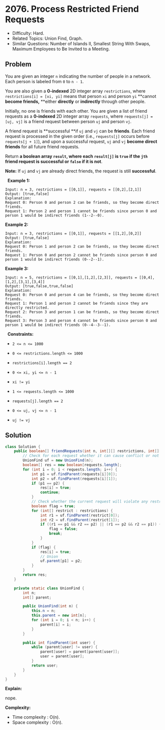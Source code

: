 # 2076. Process Restricted Friend Requests

- Difficulty: Hard.
- Related Topics: Union Find, Graph.
- Similar Questions: Number of Islands II, Smallest String With Swaps, Maximum Employees to Be Invited to a Meeting.

## Problem

You are given an integer ```n``` indicating the number of people in a network. Each person is labeled from ```0``` to ```n - 1```.

You are also given a **0-indexed** 2D integer array ```restrictions```, where ```restrictions[i] = [xi, yi]``` means that person ```xi``` and person ```yi``` **cannot **become **friends**,** **either **directly** or **indirectly** through other people.

Initially, no one is friends with each other. You are given a list of friend requests as a **0-indexed** 2D integer array ```requests```, where ```requests[j] = [uj, vj]``` is a friend request between person ```uj``` and person ```vj```.

A friend request is **successful **if ```uj``` and ```vj``` can be **friends**. Each friend request is processed in the given order (i.e., ```requests[j]``` occurs before ```requests[j + 1]```), and upon a successful request, ```uj``` and ```vj``` **become direct friends** for all future friend requests.

Return **a **boolean array** **```result```,** where each **```result[j]```** is **```true```** if the **```jth```** friend request is **successful** or **```false```** if it is not**.

**Note:** If ```uj``` and ```vj``` are already direct friends, the request is still **successful**.

 
**Example 1:**

```
Input: n = 3, restrictions = [[0,1]], requests = [[0,2],[2,1]]
Output: [true,false]
Explanation:
Request 0: Person 0 and person 2 can be friends, so they become direct friends. 
Request 1: Person 2 and person 1 cannot be friends since person 0 and person 1 would be indirect friends (1--2--0).
```

**Example 2:**

```
Input: n = 3, restrictions = [[0,1]], requests = [[1,2],[0,2]]
Output: [true,false]
Explanation:
Request 0: Person 1 and person 2 can be friends, so they become direct friends.
Request 1: Person 0 and person 2 cannot be friends since person 0 and person 1 would be indirect friends (0--2--1).
```

**Example 3:**

```
Input: n = 5, restrictions = [[0,1],[1,2],[2,3]], requests = [[0,4],[1,2],[3,1],[3,4]]
Output: [true,false,true,false]
Explanation:
Request 0: Person 0 and person 4 can be friends, so they become direct friends.
Request 1: Person 1 and person 2 cannot be friends since they are directly restricted.
Request 2: Person 3 and person 1 can be friends, so they become direct friends.
Request 3: Person 3 and person 4 cannot be friends since person 0 and person 1 would be indirect friends (0--4--3--1).
```

 
**Constraints:**


	
- ```2 <= n <= 1000```
	
- ```0 <= restrictions.length <= 1000```
	
- ```restrictions[i].length == 2```
	
- ```0 <= xi, yi <= n - 1```
	
- ```xi != yi```
	
- ```1 <= requests.length <= 1000```
	
- ```requests[j].length == 2```
	
- ```0 <= uj, vj <= n - 1```
	
- ```uj != vj```



## Solution

```java
class Solution {
    public boolean[] friendRequests(int n, int[][] restrictions, int[][] requests) {
        // Check for each request whether it can cause conflict or not
        UnionFind uf = new UnionFind(n);
        boolean[] res = new boolean[requests.length];
        for (int i = 0; i < requests.length; i++) {
            int p1 = uf.findParent(requests[i][0]);
            int p2 = uf.findParent(requests[i][1]);
            if (p1 == p2) {
                res[i] = true;
                continue;
            }
            // Check whether the current request will violate any restriction or not
            boolean flag = true;
            for (int[] restrict : restrictions) {
                int r1 = uf.findParent(restrict[0]);
                int r2 = uf.findParent(restrict[1]);
                if ((r1 == p1 && r2 == p2) || (r1 == p2 && r2 == p1)) {
                    flag = false;
                    break;
                }
            }
            if (flag) {
                res[i] = true;
                // Union
                uf.parent[p1] = p2;
            }
        }
        return res;
    }

    private static class UnionFind {
        int n;
        int[] parent;

        public UnionFind(int n) {
            this.n = n;
            this.parent = new int[n];
            for (int i = 0; i < n; i++) {
                parent[i] = i;
            }
        }

        public int findParent(int user) {
            while (parent[user] != user) {
                parent[user] = parent[parent[user]];
                user = parent[user];
            }
            return user;
        }
    }
}
```

**Explain:**

nope.

**Complexity:**

* Time complexity : O(n).
* Space complexity : O(n).

